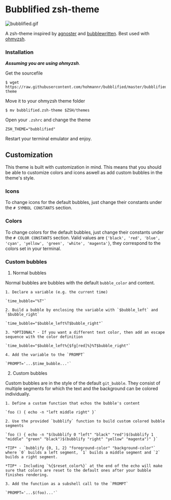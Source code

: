 # Bubblified zsh-theme

![bubblified.gif](https://raw.githubusercontent.com/hohmannr/bubblified/master/bubblified.gif)

A zsh-theme inspired by [agnoster](https://github.com/agnoster/agnoster-zsh-theme) and [bubblewritten](https://github.com/paracorde/dots/blob/master/bubblewritten.zsh-theme). Best used with [ohmyzsh](https://github.com/ohmyzsh/ohmyzsh).

### Installation
***Assuming you are using ohmyzsh***.

Get the sourcefile
```
$ wget https://raw.githubusercontent.com/hohmannr/bubblified/master/bubblified.zsh-theme
```

Move it to your ohmyzsh theme folder
```
$ mv bubblified.zsh-theme $ZSH/themes
```

Open your `.zshrc` and change the theme
```
ZSH_THEME="bubblified"
```

Restart your terminal emulator and enjoy.


## Customization

This theme is built with customization in mind. This means that you should be able to customize colors and icons aswell as add custom bubbles in the theme's style.

### Icons

To change icons for the default bubbles, just change their constants under the `# SYMBOL CONSTANTS` section.

### Colors

To change colors for the default bubbles, just change their constants under the `# COLOR CONSTANTS` section. Valid values are `{'black', 'red', 'blue', 'cyan', 'yellow', 'green', 'white', 'magenta'}`, they correspond to the colors set in your terminal.

### Custom bubbles

1. Normal bubbles

Normal bubbles are bubbles with the default `bubble_color` and content.

    1. Declare a variable (e.g. the current time)

    `time_bubble="%T"`
    
    2. Build a bubble by enclosing the variable with `$bubble_left` and `$bubble_right`

    `time_bubble="$bubble_left%T$bubble_right"`

    3. *OPTIONAL* - If you want a different text color, then add an escape sequence with the color definition

    `time_bubble="$bubble_left%{$fg[red]%}%T$bubble_right"`

    4. Add the variable to the `PROMPT`

    `PROMPT='...$time_bubble...'`

2. Custom bubbles

Custom bubbles are in the style of the default `git_bubble`. They consist of multiple segments for which the text and the background can be colored individually.

    1. Define a custom function that echos the bubble's content
        
    `foo () { echo -n "left middle right" }`

    2. Use the provided `bubblify` function to build custom colored bubble segments

    `foo () { echo -n "$(bubblify 0 "left" "black" "red")$(bubblify 1 "middle" "green" "black")$(bubblify "right" "yellow" "magenta")" }`

    *TIP* - `bubblify {0, 1, 2} "foreground-color" "background-color"` where `0` builds a left segment, `1` builds a middle segment and `2` builds a right segment.

    *TIP* - Including `%{$reset_color%}` at the end of the echo will make sure that colors are reset to the default ones after your bubble finishes rendering.

    3. Add the function as a subshell call to the `PROMPT`

    `PROMPT='...$(foo)...'`

